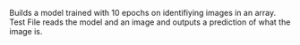 Builds a model trained with 10 epochs on identifiying images in an array.
Test File reads the model and an image and outputs a prediction of what the image is.
